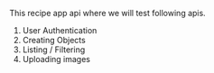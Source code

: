 This recipe app api where we will test following apis.

1. User Authentication
2. Creating Objects
3. Listing / Filtering
4. Uploading images
